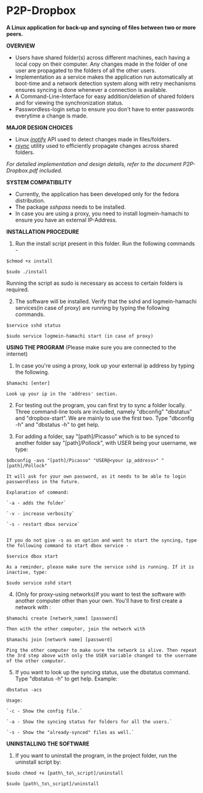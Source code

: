 P2P-Dropbox
===========

**A Linux application for back-up and syncing of files between two or more peers.**


**OVERVIEW**

* Users have shared folder(s) across different machines, each having a local copy on their computer. Any changes made in the folder of one user are propagated to the folders of all the other users.
* Implementation as a service makes the application run automatically at boot-time and a network detection system along with retry mechanisms ensures syncing is done whenever a connection is available.
* A Command-Line-Interface for easy addition/deletion of shared folders and for viewing the synchronization status.
* Passwordless-login setup to ensure you don't have to enter passwords everytime a change is made.

**MAJOR DESIGN CHOICES**

* Linux [*inotify*](http://man7.org/linux/man-pages/man7/inotify.7.html) API used to detect changes made in files/folders.
* [*rsync*](http://linux.about.com/library/cmd/blcmdl1_rsync.htm) utility used to efficiently propagate changes across shared folders.

*For detailed implementation and design details, refer to the document P2P-Dropbox.pdf included.*

**SYSTEM COMPATIBILITY**

* Currently, the application has been developed only for the fedora distribution.
* The package *sshpass* needs to be installed.
* In case you are using a proxy, you need to install logmein-hamachi to ensure you have an external IP-Address.

**INSTALLATION PROCEDURE** 

1. Run the install script present in this folder. Run the following commands -

  `$chmod +x install`
  
  `$sudo ./install`

  Running the script as sudo is necessary as access to certain folders is required.

2. The software will be installed. Verify that the sshd and logmein-hamachi services(in case of proxy) are running by typing the following commands.

  `$service sshd status`
  
  `$sudo service logmein-hamachi start (in case of proxy)`

**USING THE PROGRAM** 	(Please make sure you are connected to the internet)

1. In case you're using a proxy, look up your external ip address by typing the following.

  `$hamachi [enter]`
  
  `Look up your ip in the 'address' section.`

2. For testing out the program, you can first try to sync a folder locally. Three command-line tools are included, namely "dbconfig" "dbstatus" and "dropbox-start". We are mainly to use the first two. Type "dbconfig -h" and "dbstatus -h" to get help.

3. For adding a folder, say "[path]/Picasso" which is to be synced to another folder say "[path]/Pollock", with USER being your username, we type:

  `$dbconfig -avs "[path]/Picasso" "USER@<your ip_address>" "[path]/Pollock"`

	It will ask for your own password, as it needs to be able to login passwordless in the future.

	Explanation of command:

	`-a - adds the folder`

	`-v - increase verbosity`

	`-s - restart dbox service`


	If you do not give -s as an option and want to start the syncing, type the following command to start dbox service -

  `$service dbox start`
	
	As a reminder, please make sure the service sshd is running. If it is inactive, type:

  `$sudo service sshd start`

4. (Only for proxy-using networks)If you want to test the software with another computer other than your own. You'll have to first create a network with :

  `$hamachi create [network_name] [password]`

	Then with the other computer, join the network with

  `$hamachi join [network name] [password]`

	Ping the other computer to make sure the network is alive. Then repeat the 3rd step above with only the USER variable changed to the username of the other computer.

5. If you want to look up the syncing status, use the dbstatus command. Type "dbstatus -h" to get help.
	Example:

  `dbstatus -acs`

	Usage:

	`-c - Show the config file.`

	`-a - Show the syncing status for folders for all the users.`

	`-s - Show the "already-synced" files as well.`

**UNINSTALLING THE SOFTWARE**

1. If you want to uninstall the program, in the project folder, run the uninstall script by:

  `$sudo chmod +x [path\_to\_script]/uninstall`
  
  `$sudo [path\_to\_script]/uninstall`


